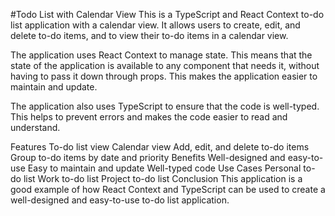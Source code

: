 #Todo List with Calendar View
This is a TypeScript and React Context to-do list application with a calendar view. It allows users to create, edit, and delete to-do items, and to view their to-do items in a calendar view.

The application uses React Context to manage state. This means that the state of the application is available to any component that needs it, without having to pass it down through props. This makes the application easier to maintain and update.

The application also uses TypeScript to ensure that the code is well-typed. This helps to prevent errors and makes the code easier to read and understand.

Features
To-do list view
Calendar view
Add, edit, and delete to-do items
Group to-do items by date and priority
Benefits
Well-designed and easy-to-use
Easy to maintain and update
Well-typed code
Use Cases
Personal to-do list
Work to-do list
Project to-do list
Conclusion
This application is a good example of how React Context and TypeScript can be used to create a well-designed and easy-to-use to-do list application.
